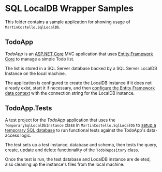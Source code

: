 # SQL LocalDB Wrapper Samples

This folder contains a sample application for showing usage of `MartinCostello.SqlLocalDb`.

## TodoApp

_TodoApp_ is an [ASP.NET Core](https://docs.microsoft.com/en-us/aspnet/core/ "Introduction to ASP.NET Core") MVC application that uses [Entity Framework Core](https://docs.microsoft.com/en-us/ef/core/ "Entity Framework Core") to manage a simple Todo list.

The list is stored in a SQL Server database backed by a SQL Server LocalDB Instance on the local machine.

The application is configured to create the LocalDB instance if it does not already exist, start it if necessary, and then [configure the Entity Framework data context](https://github.com/martincostello/sqllocaldb/blob/ef6c1e2918ce084274cbc1e7d173371a7fbaebd3/samples/TodoApp/Startup.cs#L62-L85 "View Startup.cs") with the connection string for the LocalDB instance.

## TodoApp.Tests

A test project for the _TodoApp_ application that uses the `TemporarySqlLocalDbInstance` class in `MartinCostello.SqlLocalDb` to [setup a temporary SQL database](https://github.com/martincostello/sqllocaldb/blob/a6c901eec68c05c78ad26eef7c41bc2fc37e564f/samples/TodoApp.Tests/TodoRepositoryTests.cs#L36 "View TodoRepositoryTests.cs") to run functional tests against the TodoApp's data-access logic.

The test sets up a test instance, database and schema, then tests the query, create, update and delete functionality of the `TodoRepository` class.

Once the test is run, the test database and LocalDB instance are deleted, also cleaning up the instance's files from the local machine.
